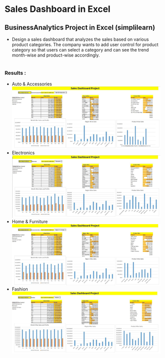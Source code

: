 # Sales Dashboard in Excel
## BusinessAnalytics Project in Excel (simplilearn)


- Design a sales dashboard that analyzes the sales based on various product categories. The
company wants to add user control for product category so that users can select a category
and can see the trend month-wise and product-wise accordingly. 

#
### Results : 
- Auto & Accessories
![Auto & Accessories](https://github.com/ashishprasadd09/Sales-Dashboard-Project/blob/main/result1.jpg)
- Electronics
![Electronics](https://github.com/ashishprasadd09/Sales-Dashboard-Project/blob/main/result2.jpg)
- Home & Furniture
![Home & Furniture](https://github.com/ashishprasadd09/Sales-Dashboard-Project/blob/main/result3.jpg)
- Fashion
![Fashion](https://github.com/ashishprasadd09/Sales-Dashboard-Project/blob/main/result4.jpg)
